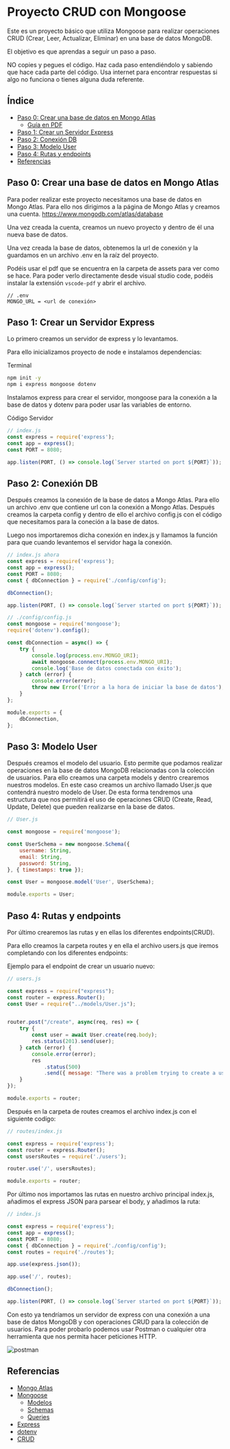 # Proyecto CRUD con Mongoose

Este es un proyecto básico que utiliza Mongoose para realizar operaciones CRUD (Crear, Leer, Actualizar, Eliminar) en una base de datos MongoDB. 

El objetivo es que aprendas a seguir un paso a paso.

NO copies y pegues el código. Haz cada paso entendiéndolo y sabiendo que hace cada parte del código.
Usa internet para encontrar respuestas si algo no funciona o tienes alguna duda referente.

## Índice

- [Paso 0: Crear una base de datos en Mongo Atlas](#paso-0-crear-una-base-de-datos-en-mongo-atlas)
    - [Guía en PDF](assets/MongoDBAtlas.pdf)
- [Paso 1: Crear un Servidor Express](#paso-1-crear-un-servidor-express)
- [Paso 2: Conexión DB](#paso-2-conexión-db)
- [Paso 3: Modelo User](#paso-3-modelo-user)
- [Paso 4: Rutas y endpoints](#paso-4-rutas-y-endpoints)
- [Referencias](#referencias)

## Paso 0: Crear una base de datos en Mongo Atlas

Para poder realizar este proyecto necesitamos una base de datos en Mongo Atlas. Para ello nos dirigimos a la página de Mongo Atlas y creamos una cuenta. 
 https://www.mongodb.com/atlas/database

Una vez creada la cuenta, creamos un nuevo proyecto y dentro de él una nueva base de datos.

Una vez creada la base de datos, obtenemos la url de conexión y la guardamos en un archivo .env en la raíz del proyecto.

Podéis usar el pdf que se encuentra en la carpeta de assets para ver como se hace. Para poder verlo directamente desde visual studio code, podéis instalar la extensión `vscode-pdf` y abrir el archivo.

```
// .env
MONGO_URL = <url de conexión>
```

## Paso 1: Crear un Servidor Express

Lo primero creamos un servidor de express y lo levantamos.

Para ello inicializamos proyecto de node e instalamos dependencias:

Terminal

```bash
npm init -y
npm i express mongoose dotenv

```
Instalamos express para crear el servidor, mongoose para la conexión a la base de datos y dotenv para poder usar las variables de entorno.


Código Servidor
```js
// index.js
const express = require('express');
const app = express();
const PORT = 8080;

app.listen(PORT, () => console.log(`Server started on port ${PORT}`));
```

## Paso 2: Conexión DB
Después creamos la conexión de la base de datos a Mongo Atlas.
Para ello un archivo .env que contiene url con la conexión a Mongo Atlas. Después creamos la carpeta config y dentro de ello el archivo config.js con el código que necesitamos para la coneción a la base de datos.

Luego nos importaremos dicha conexión en index.js y llamamos la función para que cuando levantemos el servidor haga la conexión.

```js
// index.js ahora
const express = require('express');
const app = express();
const PORT = 8080;
const { dbConnection } = require('./config/config');

dbConnection();

app.listen(PORT, () => console.log(`Server started on port ${PORT}`));
```
    
```js
// ./config/config.js
const mongoose = require('mongoose');
require('dotenv').config();

const dbConnection = async() => {
    try {
        console.log(process.env.MONGO_URI);
        await mongoose.connect(process.env.MONGO_URI);
        console.log('Base de datos conectada con éxito');
    } catch (error) {
        console.error(error);
        throw new Error('Error a la hora de iniciar la base de datos');
    }
};

module.exports = {
    dbConnection,
};
```



## Paso 3: Modelo User
Después creamos el modelo del usuario. Esto permite que podamos realizar operaciones en la base de datos MongoDB relacionadas con la colección de usuarios. Para ello creamos una carpeta models y dentro crearemos nuestros modelos.
En este caso creamos un archivo llamado User.js que contendrá nuestro modelo de User.
De esta forma tendremos una estructura que nos permitirá el uso de operaciones CRUD (Create, Read, Update, Delete) que pueden realizarse en la base de datos.

```js
// User.js

const mongoose = require('mongoose');

const UserSchema = new mongoose.Schema({
    username: String,
    email: String,
    password: String,
}, { timestamps: true });

const User = mongoose.model('User', UserSchema);

module.exports = User;
```

## Paso 4: Rutas y endpoints
Por último crearemos las rutas y en ellas los diferentes endpoints(CRUD).

Para ello creamos la carpeta routes y en ella el archivo users.js que iremos completando con los diferentes endpoints:

Ejemplo para el endpoint de crear un usuario nuevo:

```js
// users.js

const express = require("express");
const router = express.Router();
const User = require("../models/User.js"); 


router.post("/create", async(req, res) => {
    try {
        const user = await User.create(req.body);
        res.status(201).send(user);
    } catch (error) {
        console.error(error);
        res
            .status(500)
            .send({ message: "There was a problem trying to create a user" });
    }
});

module.exports = router;
```
Después en la carpeta de routes creamos el archivo index.js con el siguiente codígo:

```js
// routes/index.js

const express = require('express');
const router = express.Router();
const usersRoutes = require('./users');

router.use('/', usersRoutes);

module.exports = router;
```
Por último nos importamos las rutas en nuestro archivo principal index.js, añadimos el express JSON para parsear el body, y añadimos la ruta:

```js
// index.js

const express = require('express');
const app = express();
const PORT = 8080;
const { dbConnection } = require('./config/config');
const routes = require('./routes');

app.use(express.json());

app.use('/', routes);

dbConnection();

app.listen(PORT, () => console.log(`Server started on port ${PORT}`));
```

Con esto ya tendríamos un servidor de express con una conexión a una base de datos MongoDB y con operaciones CRUD para la colección de usuarios. Para poder probarlo podemos usar Postman o cualquier otra herramienta que nos permita hacer peticiones HTTP.

![postman](assets/postman.png)

## Referencias
- [Mongo Atlas](https://www.mongodb.com/atlas/database)
- [Mongoose](https://mongoosejs.com/)
    - [Modelos](https://mongoosejs.com/docs/models.html)
    - [Schemas](https://mongoosejs.com/docs/guide.html)
    - [Queries](https://mongoosejs.com/docs/queries.html)
- [Express](https://expressjs.com/)
- [dotenv](https://www.npmjs.com/package/dotenv)
- [CRUD](https://en.wikipedia.org/wiki/Create,_read,_update_and_delete)
